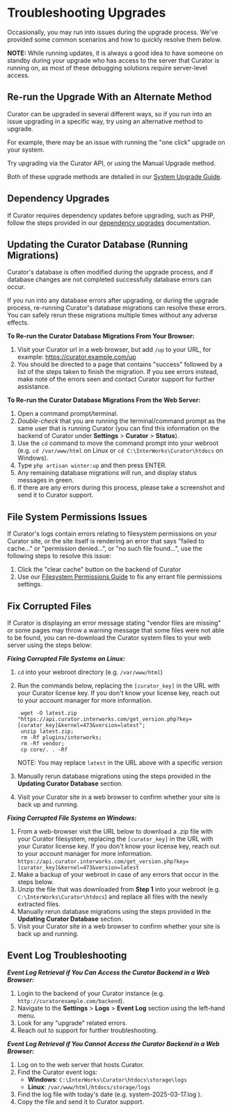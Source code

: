 # Troubleshooting Upgrades

Occasionally, you may run into issues during the upgrade process. We've provided some common scenarios and
how to quickly resolve them below.

**NOTE:** While running updates, it is always a good idea to have someone on standby during your upgrade who
has access to the server that Curator is running on, as most of these debugging solutions require
server-level access.

## Re-run the Upgrade With an Alternate Method

Curator can be upgraded in several different ways, so if you run into an issue upgrading in a specific way,
try using an alternative method to upgrade.

For example, there may be an issue with running the "one click" upgrade on your system.

Try upgrading via the Curator API, or using the Manual Upgrade method.

Both of these upgrade methods are detailed in our [System Upgrade Guide](https://curator.interworks.com/page/kb/documentationupgrading/system-upgrade/1093).

## Dependency Upgrades

If Curator requires dependency updates before upgrading, such as PHP, follow the steps provided in our
[dependency upgrades](https://curator.interworks.com/page/kb/documentation/system-administration/dependency-updates/1207)
documentation.

## Updating the Curator Database (Running Migrations)

Curator's database is often modified during the upgrade process, and if database changes are not completed
successfully database errors can occur.

If you run into any database errors after upgrading, or during the upgrade process, re-running Curator's
database migrations can resolve these errors.
You can safely rerun these migrations multiple times without any adverse effects.

**To Re-run the Curator Database Migrations From Your Browser:**

1. Visit your Curator url in a web browser, but add `/up` to your URL, for example: <https://curator.example.com/up>
2. You should be directed to a page that contains "success" followed by a list of the steps taken to finish
the migration. If you see errors instead, make note of the errors seen and contact Curator support for
further assistance.

**To Re-run the Curator Database Migrations From the Web Server:**

1. Open a command prompt/terminal.
2. *Double-check* that you are running the terminal/command prompt as the same user that is running Curator
(you can find this information on the backend of Curator under **Settings** > **Curator** > **Status**).
3. Use the `cd` command to move the command prompt into your webroot (e.g. `cd /var/www/html` on Linux or
`cd C:\InterWorks\Curator\htdocs` on Windows).
4. Type `php artisan winter:up` and then press ENTER.
5. Any remaining database migrations will run, and display status messages in green.
6. If there are any errors during this process, please take a screenshot and send it to Curator support.

## File System Permissions Issues

If Curator's logs contain errors relating to filesystem permissions on your Curator site, or the site itself
is rendering an error that says "failed to cache..." or "permission denied...", or "no such file found...",
use the following steps to resolve this issue:

1. Click the "clear cache" button on the backend of Curator
2. Use our [Filesystem Permissions Guide](https://curator.interworks.com/page/kb/documentationsystem-administration/filesystem-permissions/1201)
to fix any errant file permissions settings.

## Fix Corrupted Files

If Curator is displaying an error message stating "vendor files are missing" or some pages may throw a
warning message that some files were not able to be found, you can re-download the Curator system files to
your web server using the steps below:

***Fixing Corrupted File Systems on Linux:***

1. `cd` into your webroot directory (e.g. `/var/www/html`)
2. Run the commands below, replacing the `[curator_key]` in the URL with your Curator license key. If you
don't know your license key, reach out to your account manager for more information.

        wget -O latest.zip "https://api.curator.interworks.com/get_version.php?key=[curator_key]&kernel=473&version=latest";
        unzip latest.zip;
        rm -Rf plugins/interworks;
        rm -Rf vendor;
        cp core/. . -Rf

    NOTE: You may replace `latest` in the URL above with a specific version
3. Manually rerun database migrations using the steps provided in the **Updating Curator Database** section.
4. Visit your Curator site in a web browser to confirm whether your site is back up and running.

***Fixing Corrupted File Systems on Windows:***

1. From a web-browser visit the URL below to download a .zip file with your Curator filesystem, replacing the
`[curator_key]` in the URL with your Curator license key. If you don't know your license key, reach out to
your account manager for more information.
    `https://api.curator.interworks.com/get_version.php?key=[curator_key]&kernel=473&version=latest`
2. Make a backup of your webroot in case of any errors that occur in the steps below.
3. Unzip the file that was downloaded from **Step 1** into your webroot (e.g. `C:\InterWorks\Curator\htdocs`)
and replace all files with the newly extracted files.
4. Manually rerun database migrations using the steps provided in the **Updating Curator Database** section.
5. Visit your Curator site in a web browser to confirm whether your site is back up and running.

## Event Log Troubleshooting

***Event Log Retrieval if You Can Access the Curator Backend in a Web Browser:***

1. Login to the backend of your Curator instance (e.g. `http://curatorexample.com/backend`).
2. Navigate to the **Settings** > **Logs** > **Event Log** section using the left-hand menu.
3. Look for any "upgrade" related errors.
4. Reach out to support for further troubleshooting.

***Event Log Retrieval if You Cannot Access the Curator Backend in a Web Browser:***

1. Log on to the web server that hosts Curator.
2. Find the Curator event logs:
     - **Windows**: `C:\InterWorks\Curator\htdocs\storage\logs`
     - **Linux**: `/var/www/html/htdocs/storage/logs`
3. Find the log file with today's date (e.g. system-2025-03-17.log ).
4. Copy the file and send it to Curator support.
